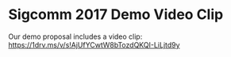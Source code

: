 # Sigcomm 2017 Demo Video Clip

Our demo proposal includes a video clip: 
https://1drv.ms/v/s!AjUfYCwtW8bTozdQKQI-LiLjtd9y
